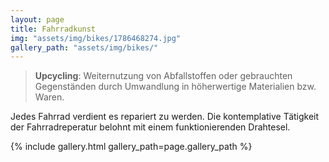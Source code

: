 ```yaml
---
layout: page
title: Fahrradkunst
img: "assets/img/bikes/1786468274.jpg"
gallery_path: "assets/img/bikes/"
---
```


> **Upcycling**: Weiternutzung von Abfallstoffen oder gebrauchten Gegenständen durch Umwandlung in höherwertige Materialien bzw. Waren.

Jedes Fahrrad verdient es repariert zu werden.
Die kontemplative Tätigkeit der Fahrradreperatur belohnt mit einem funktionierenden Drahtesel.

{% include gallery.html gallery_path=page.gallery_path %}
